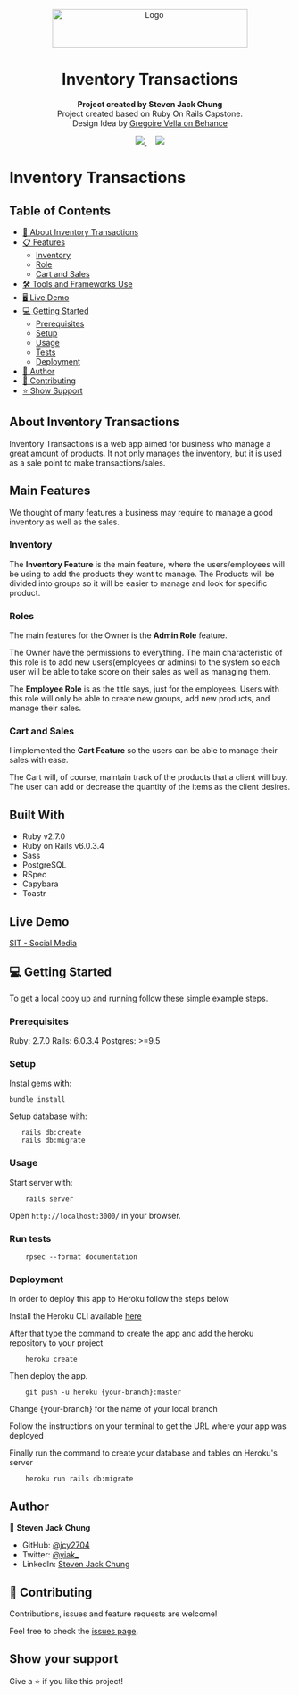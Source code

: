 <p align="center">
  <a href="https://github.com/jcy2704/oop-ruby">
    <img src="https://res.cloudinary.com/growsurf-prod/image/upload/v1582211139/production/gnysw2objzekbagrqiax.png" alt="Logo" width="350" height="70">
  </a>
</p>

<h1 align="center">Inventory Transactions</h1>

<p align="center">
  <strong>Project created by Steven Jack Chung</strong>
  <br>
  Project created based on Ruby On Rails Capstone.<br>
  Design Idea by <a href="https://www.behance.net/gregoirevella">Gregoire Vella on Behance</a>
</p>

<p align="center">
  <a href="https://github.com/jcy2704/inventory/issues">
    <img src="https://img.shields.io/badge/REPORT%20A%20BUG-purple?style=for-the-badge">
  </a>
   ‎ ‎ ‎ ‎
  <a href="https://github.com/jcy2704/inventory/issues">
    <img src="https://img.shields.io/badge/Request%20a%20feature-purple?style=for-the-badge">
  </a>
</p>

# Inventory Transactions

## Table of Contents
- [📐 About Inventory Transactions](#about-inventory-transactions)
- [📋 Features](#features)
  - [Inventory](#inventory)
  - [Role](#roles)
  - [Cart and Sales](#cart-and-sales)
- [🛠️ Tools and Frameworks Use](#built-with)
- [🖥️ Live Demo](#live-demo)
- [💻 Getting Started](#getting-started)
  - [Prerequisites](#prerequisites)
  - [Setup](#setup)
  - [Usage](#usage)
  - [Tests](#run-tests)
  - [Deployment](#deployment)
- [👤 Author](#author)
- [🤝 Contributing](#contributing)
- [⭐️ Show Support](#show-your-support)


## About Inventory Transactions
Inventory Transactions is a web app aimed for business who manage a great amount of products. It not only manages the inventory, but it is used as a sale point to make transactions/sales.

## Main Features
We thought of many features a business may require to manage a good inventory as well as the sales.

### Inventory
The **Inventory Feature** is the main feature, where the users/employees will be using to add the products they want to manage. The Products will be divided into groups so it will be easier to manage and look for specific product.

### Roles
The main features for the Owner is the **Admin Role** feature.

The Owner have the permissions to everything. The main characteristic of this role is to add new users(employees or admins) to the system so each user will be able to take score on their sales as well as managing them.

The **Employee Role** is as the title says, just for the employees. Users with this role will only be able to create new groups, add new products, and manage their sales.

### Cart and Sales
I implemented the **Cart Feature** so the users can be able to manage their sales with ease.

The Cart will, of course, maintain track of the products that a client will buy. The user can add or decrease the quantity of the items as the client desires.

## Built With

- Ruby v2.7.0
- Ruby on Rails v6.0.3.4
- Sass
- PostgreSQL
- RSpec
- Capybara
- Toastr

## Live Demo

[SIT - Social Media](http://sit-social-media.herokuapp.com/)


## 💻 Getting Started

To get a local copy up and running follow these simple example steps.

### Prerequisites

Ruby: 2.7.0
Rails: 6.0.3.4
Postgres: >=9.5

### Setup

Instal gems with:

```
bundle install
```

Setup database with:

```
   rails db:create
   rails db:migrate
```

### Usage

Start server with:

```
    rails server
```

Open `http://localhost:3000/` in your browser.

### Run tests

```
    rpsec --format documentation
```


### Deployment

In order to deploy this app to Heroku follow the steps below

Install the Heroku CLI available [here](https://devcenter.heroku.com/articles/heroku-cli)

After that type the command to create the app and add the heroku repository to your project

```
    heroku create
```

Then deploy the app.

```
    git push -u heroku {your-branch}:master
```

Change {your-branch} for the name of your local branch

Follow the instructions on your terminal to get the URL where your app was deployed


Finally run the command to create your database and tables on Heroku's server

```
    heroku run rails db:migrate
```

## Author

👤 **Steven Jack Chung**

- GitHub: [@jcy2704](https://github.com/jcy2704)
- Twitter: [@yiak_](https://twitter.com/yiak_)
- LinkedIn: [Steven Jack Chung](https://linkedin.com/in/stevenjchung)

## 🤝 Contributing

Contributions, issues and feature requests are welcome!

Feel free to check the [issues page](https://github.com/jcy2704/inventory/issues/).

## Show your support

Give a ⭐️ if you like this project!